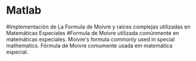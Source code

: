 # Matlab
#Implementación de La Formula de Moivre y raíces complejas utilizadas en Matemáticas Especiales
#Formula de Moivre utilizada comúnmente en matemáticas especiales.
Moivre's formula commonly used in special mathematics.
Fórmula de Moivre comumente usada em matemática especial.
